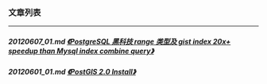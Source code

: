 ### 文章列表  
----  
##### 20120607_01.md   [《PostgreSQL 黑科技 range 类型及 gist index 20x+ speedup than Mysql index combine query》](20120607_01.md)  
##### 20120601_01.md   [《PostGIS 2.0 Install》](20120601_01.md)  
